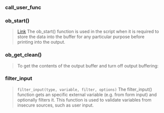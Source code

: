 ### call_user_func
>

### ob_start()
> [Link](https://linuxhint.com/php-ob-start-function/)
> The ob_start() function is used in the script when it is required to store the data into the buffer for any particular purpose before printing into the output.

### ob_get_clean()
> To get the contents of the output buffer and turn off output buffering:

### filter_input
> ```filter_input(type, variable, filter, options)```
> The filter_input() function gets an specific external variable (e.g. from form input) and optionally filters it.
> This function is used to validate variables from insecure sources, such as user input.